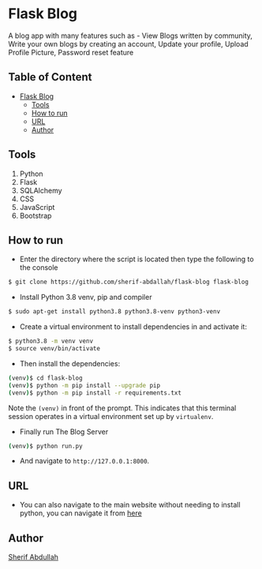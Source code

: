 # Flask Blog
A blog app with many features such as - View Blogs written by community, Write your own blogs by creating an account, Update your profile, Upload Profile Picture, Password reset feature


## Table of Content
- [Flask Blog](#flask-blog)
  * [Tools](#tools)
  * [How to run](#how-to-run)
  * [URL](#URL)
  * [Author](#author)

## Tools
1. Python
2. Flask
3. SQLAlchemy
4. CSS
5. JavaScript
6. Bootstrap

## How to run
* Enter the directory where the script is located then type the following to the console
```sh
$ git clone https://github.com/sherif-abdallah/flask-blog flask-blog
```
* Install Python 3.8 venv, pip and compiler

```sh
$ sudo apt-get install python3.8 python3.8-venv python3-venv
```

* Create a virtual environment to install dependencies in and activate it:

```sh
$ python3.8 -m venv venv
$ source venv/bin/activate
```

* Then install the dependencies:

```sh
(venv)$ cd flask-blog
(venv)$ python -m pip install --upgrade pip
(venv)$ python -m pip install -r requirements.txt
```
Note the `(venv)` in front of the prompt. This indicates that this terminal
session operates in a virtual environment set up by `virtualenv`.

* Finally run The Blog Server
```sh
(venv)$ python run.py
```
* And navigate to `http://127.0.0.1:8000`.


## URL
* You can also navigate to the main website without needing to install python, you can navigate it from [here](http://flaskblog.pythonanywhere.com/)
## Author
[Sherif Abdullah](https://github.com/sherif-abdallah)
